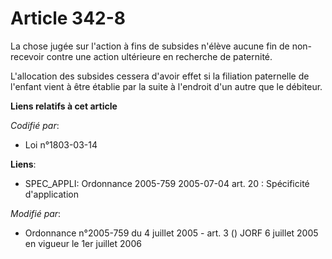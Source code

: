 # Article 342-8

La chose jugée sur l'action à fins de subsides n'élève aucune fin de non-recevoir contre une action ultérieure en recherche
de paternité.

L'allocation des subsides cessera d'avoir effet si la filiation paternelle de l'enfant vient à être établie par la suite à
l'endroit d'un autre que le débiteur.

**Liens relatifs à cet article**

_Codifié par_:

  - Loi n°1803-03-14

**Liens**:

  - SPEC_APPLI: Ordonnance 2005-759 2005-07-04 art. 20 : Spécificité d'application

_Modifié par_:

  - Ordonnance n°2005-759 du 4 juillet 2005 - art. 3 () JORF 6 juillet 2005 en vigueur le 1er juillet 2006
